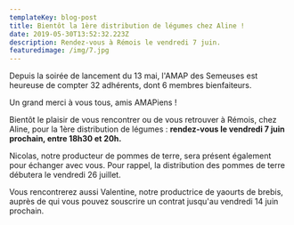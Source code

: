 ```yaml
---
templateKey: blog-post
title: Bientôt la 1ère distribution de légumes chez Aline !
date: 2019-05-30T13:52:32.223Z
description: Rendez-vous à Rémois le vendredi 7 juin.
featuredimage: /img/7.jpg
---
```

Depuis la soirée de lancement du 13 mai, l'AMAP des Semeuses est heureuse de compter 32 adhérents, dont 6 membres bienfaiteurs. 

Un grand merci à vous tous, amis AMAPiens !

Bientôt le plaisir de vous rencontrer ou de vous retrouver à Rémois, chez Aline, pour la 1ère distribution de légumes : **rendez-vous le vendredi 7 juin prochain, entre 18h30 et 20h.** 

Nicolas, notre producteur de pommes de terre, sera présent également pour échanger avec vous. Pour rappel, la distribution des pommes de terre débutera le vendredi 26 juillet.

Vous rencontrerez aussi Valentine, notre productrice de yaourts de brebis, auprès de qui vous pouvez souscrire un contrat jusqu'au vendredi 14 juin prochain.

